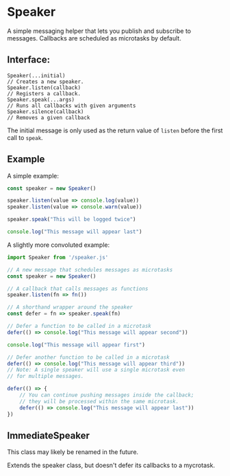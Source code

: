 # Speaker

A simple messaging helper that lets you publish and subscribe to messages.
Callbacks are scheduled as microtasks by default.

## Interface:

```
Speaker(...initial)
// Creates a new speaker.
Speaker.listen(callback)
// Registers a callback.
Speaker.speak(...args)
// Runs all callbacks with given arguments
Speaker.silence(callback)
// Removes a given callback
```

The initial message is only used as the return value of `listen` before the
first call to `speak`.

## Example

A simple example:

```js
const speaker = new Speaker()

speaker.listen(value => console.log(value))
speaker.listen(value => console.warn(value))

speaker.speak("This will be logged twice")

console.log("This message will appear last")
```

A slightly more convoluted example:

```js
import Speaker from '/speaker.js'

// A new message that schedules messages as microtasks
const speaker = new Speaker()

// A callback that calls messages as functions
speaker.listen(fn => fn())

// A shorthand wrapper around the speaker
const defer = fn => speaker.speak(fn)

// Defer a function to be called in a microtask
defer(() => console.log("This message will appear second"))

console.log("This message will appear first")

// Defer another function to be called in a microtask
defer(() => console.log("This message will appear third"))
// Note: A single speaker will use a single microtask even
// for multiple messages.

defer(() => {
	// You can continue pushing messages inside the callback;
	// they will be processed within the same microtask.
	defer(() => console.log("This message will appear last"))
})
```

## ImmediateSpeaker

This class may likely be renamed in the future.

Extends the speaker class, but doesn't defer its callbacks to a mycrotask.
